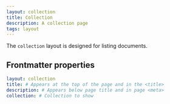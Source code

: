 ```yaml
---
layout: collection
title: Collection
description: A collection page
tags: layout
---
```

The `collection` layout is designed for listing documents.

## Frontmatter properties

```yaml
layout: collection
title: # Appears at the top of the page and in the <title>
description: # Appears below page title and in page <meta>
collection: # Collection to show
```
